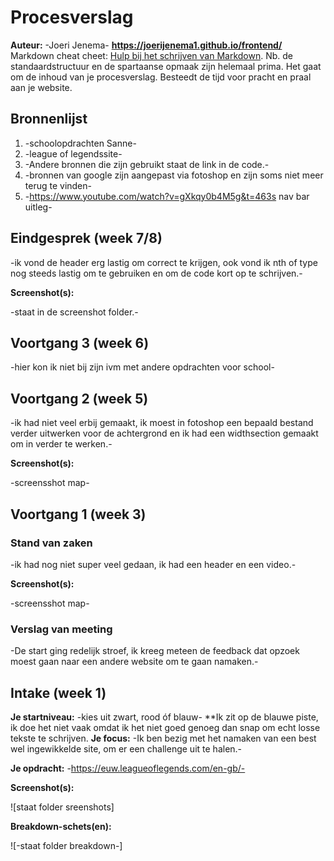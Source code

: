 # Procesverslag
**Auteur:** -Joeri Jenema-
**https://joerijenema1.github.io/frontend/**
Markdown cheat cheet: [Hulp bij het schrijven van Markdown](https://github.com/adam-p/markdown-here/wiki/Markdown-Cheatsheet). Nb. de standaardstructuur en de spartaanse opmaak zijn helemaal prima. Het gaat om de inhoud van je procesverslag. Besteedt de tijd voor pracht en praal aan je website.



## Bronnenlijst
1. -schoolopdrachten Sanne-
2. -league of legendssite-
3. -Andere bronnen die zijn gebruikt staat de link in de code.-
4. -bronnen van google zijn aangepast via fotoshop en zijn soms niet meer terug te vinden-
5. -https://www.youtube.com/watch?v=gXkqy0b4M5g&t=463s nav bar uitleg- 


## Eindgesprek (week 7/8)

-ik vond de header erg lastig om correct te krijgen, ook vond ik nth of type nog steeds lastig om te gebruiken en om de code kort op te schrijven.-

**Screenshot(s):**

-staat in de screenshot folder.-



## Voortgang 3 (week 6)

-hier kon ik niet bij zijn ivm met andere opdrachten voor school-



## Voortgang 2 (week 5)
-ik had niet veel erbij gemaakt, ik moest in fotoshop een bepaald bestand verder uitwerken voor de achtergrond en ik had een widthsection gemaakt om in verder te werken.-

**Screenshot(s):**

-screensshot map-


## Voortgang 1 (week 3)

### Stand van zaken

-ik had nog niet super veel gedaan, ik had een header en een video.-

**Screenshot(s):**

-screensshot map-


### Verslag van meeting

-De start ging redelijk stroef, ik kreeg meteen de feedback dat opzoek moest gaan naar een andere website om te gaan namaken.-



## Intake (week 1)

**Je startniveau:** -kies uit zwart, rood óf blauw-
 **Ik zit op de blauwe piste, ik doe het niet vaak omdat ik het niet goed genoeg dan snap om echt losse tekste te schrijven. 
**Je focus:** -Ik ben bezig met het namaken van een best wel ingewikkelde site, om er een challenge uit te halen.-

**Je opdracht:** -https://euw.leagueoflegends.com/en-gb/-

**Screenshot(s):**

![staat folder sreenshots]

**Breakdown-schets(en):**

![-staat folder breakdown-]

